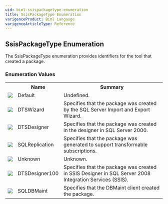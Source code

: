 ```yaml
---
uid: biml-ssispackagetype-enumeration
title: SsisPackageType Enumeration
varigenceProduct: Biml Langauge
varigenceArticleType: Reference
---
```


## SsisPackageType Enumeration<div class="LanguageSummary"><div class ="SummaryItem">The SsisPackageType enumeration provides identifiers for the tool that created a package.</div></div><div class="EnumValueGroup">### Enumeration Values<table id="EnumValue" class="MemberList"><tbody><tr><th class="MemberTypeIconColumnHeader">&nbsp;</th><th class="MemberNameColumnHeader">Name</th><th class="MemberSummaryColumnHeader">Summary</th></tr><tr class="cd0"><td align="center" class="MemberTypeIcon"><img src="enumValue.png"></img></td><td class="MemberName">Default</td><td class="MemberSummary"><div class ="SummaryItem">Undefined.</div></td></tr><tr class="cd1"><td align="center" class="MemberTypeIcon"><img src="enumValue.png"></img></td><td class="MemberName">DTSWizard</td><td class="MemberSummary"><div class ="SummaryItem">Specifies that the package was created by the SQL Server Import and Export Wizard.</div></td></tr><tr class="cd0"><td align="center" class="MemberTypeIcon"><img src="enumValue.png"></img></td><td class="MemberName">DTSDesigner</td><td class="MemberSummary"><div class ="SummaryItem">Specifies that the package was created in the designer in SQL Server 2000.</div></td></tr><tr class="cd1"><td align="center" class="MemberTypeIcon"><img src="enumValue.png"></img></td><td class="MemberName">SQLReplication</td><td class="MemberSummary"><div class ="SummaryItem">Specifies that the package was generated to support transformable subscriptions.</div></td></tr><tr class="cd0"><td align="center" class="MemberTypeIcon"><img src="enumValue.png"></img></td><td class="MemberName">Unknown</td><td class="MemberSummary"><div class ="SummaryItem">Unknown.</div></td></tr><tr class="cd1"><td align="center" class="MemberTypeIcon"><img src="enumValue.png"></img></td><td class="MemberName">DTSDesigner100</td><td class="MemberSummary"><div class ="SummaryItem">Specifies that the package was created in SSIS Designer in SQL Server 2008 Integration Services (SSIS).</div></td></tr><tr class="cd0"><td align="center" class="MemberTypeIcon"><img src="enumValue.png"></img></td><td class="MemberName">SQLDBMaint</td><td class="MemberSummary"><div class ="SummaryItem">Specifies that the DBMaint client created the package.</div></td></tr></tbody></table></div>